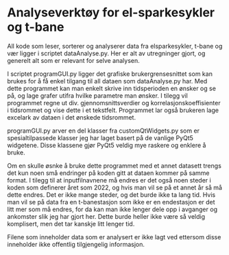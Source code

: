 # Analyseverktøy for el-sparkesykler og t-bane

All kode som leser, sorterer og analyserer data fra elsparkesykler, t-bane og vær ligger 
i scriptet dataAnalyse.py. Her er alt av utregninger gjort, og generelt alt som er
relevant for selve analysen.

I scriptet programGUI.py ligger det grafiske brukergrensesnittet som kan brukes
for å få enkel tilgang til all dataen som dataAnalyse.py har.
Med dette programmet kan man enkelt skrive inn tidsperioden en ønsker og se på, og lage 
grafer utifra hvilke parametre man ønsker. I tilegg vil programmet regne ut div. gjennomsnittsverdier
og korrelasjonskoeffisienter i tidsrommet og vise dette i et tekstfelt. Programmet lar også
brukeren lage excelark av dataen i det ønskede tidsrommet.

programGUI.py arver en del klasser fra customQtWidgets.py som er 
spesialtilpassede klasser jeg har laget basert på de vanlige PyQt5 widgetene. Disse klassene gjør PyQt5
veldig mye raskere og enklere å bruke.

Om en skulle øsnke å bruke dette programmet med et annet datasett trengs det kun noen små endringer på koden
gitt at dataen kommer på samme format. I tilegg til at inputfilnavnene må endres er det også noen
steder i koden som definerer året som 2022, og hvis man vil se på et annet år så må dette endres. Det er ikke mange
steder, og det burde ikke ta lang tid. Hvis man vil se på data fra en t-banestasjon som ikke er en endestasjon
er det litt mer som må endres, for da kan man ikke lenger dele opp i avganger og ankomster slik jeg har gjort her.
Dette burde heller ikke være så veldig komplisert, men det tar kanskje litt lenger tid.

Filene som inneholder data som er analysert er ikke lagt ved ettersom disse inneholder ikke offentlig tilgjengelig informasjon.
